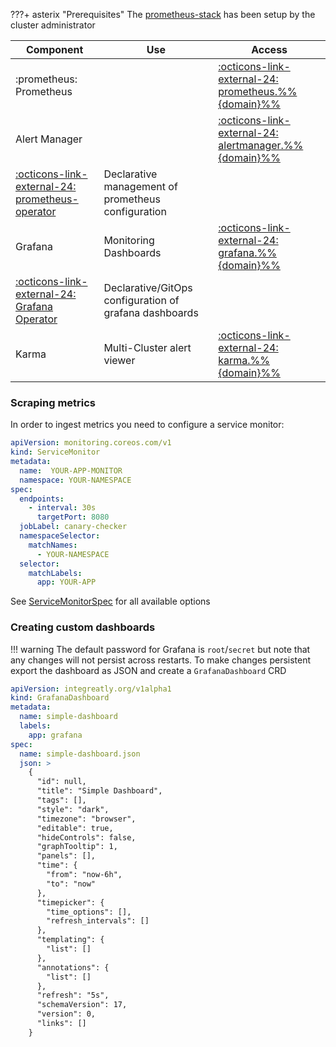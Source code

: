 

???+ asterix "Prerequisites"
     The [prometheus-stack](/admin-guide/prometheus) has been setup by the cluster administrator



| Component                                                    | Use                                                    | Access                         |
| ------------------------------------------------------------ | ------------------------------------------------------ | ------------------------------ |
| :prometheus: Prometheus                                                   |                                                        | [:octicons-link-external-24: prometheus.%%{domain}%%](https://prometheus.%%{domain}%%)     |
| Alert Manager                                                |                                                        | [:octicons-link-external-24: alertmanager.%%{domain}%%](https://alertmanager.%%{domain}%%)   |
| [:octicons-link-external-24: prometheus-operator](https://coreos.com/operators/prometheus/docs/latest/api.html) | Declarative management of prometheus configuration     |                                |
| Grafana                                                      | Monitoring Dashboards                                  | [:octicons-link-external-24: grafana.%%{domain}%% ](https://grafana.%%{domain}%%)|
| [:octicons-link-external-24: Grafana Operator](https://github.com/integr8ly/grafana-operator/) | Declarative/GitOps configuration of grafana dashboards |                                |
| Karma | Multi-Cluster alert viewer | [:octicons-link-external-24: karma.%%{domain}%%](https://karma.%%{domain}%%)  |                                   |                                                        | https://canaries.CLUSTER_DOMAIN     |

### Scraping metrics

In order to ingest metrics you need to configure a service monitor:

```yaml
apiVersion: monitoring.coreos.com/v1
kind: ServiceMonitor
metadata:
  name:  YOUR-APP-MONITOR
  namespace: YOUR-NAMESPACE
spec:
  endpoints:
    - interval: 30s
      targetPort: 8080
  jobLabel: canary-checker
  namespaceSelector:
    matchNames:
      - YOUR-NAMESPACE
  selector:
    matchLabels:
      app: YOUR-APP
```

See [ServiceMonitorSpec](https://coreos.com/operators/prometheus/docs/latest/api.html#servicemonitorspec) for all available options

### Creating custom dashboards

!!! warning
    The default password for Grafana is `root`/`secret` but note that any changes will not persist across restarts. To make changes persistent export the dashboard as JSON
    and create a `GrafanaDashboard` CRD

```yaml
apiVersion: integreatly.org/v1alpha1
kind: GrafanaDashboard
metadata:
  name: simple-dashboard
  labels:
    app: grafana
spec:
  name: simple-dashboard.json
  json: >
    {
      "id": null,
      "title": "Simple Dashboard",
      "tags": [],
      "style": "dark",
      "timezone": "browser",
      "editable": true,
      "hideControls": false,
      "graphTooltip": 1,
      "panels": [],
      "time": {
        "from": "now-6h",
        "to": "now"
      },
      "timepicker": {
        "time_options": [],
        "refresh_intervals": []
      },
      "templating": {
        "list": []
      },
      "annotations": {
        "list": []
      },
      "refresh": "5s",
      "schemaVersion": 17,
      "version": 0,
      "links": []
    }
```
